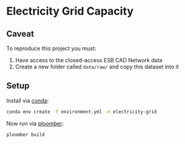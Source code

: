 # Electricity Grid Capacity

## Caveat

To reproduce this project you must:

1. Have access to the closed-access ESB CAD Network data
2. Create a new folder called `data/raw/` and copy this dataset into it

## Setup

Install via [conda](https://docs.conda.io/projects/conda/en/latest/user-guide/install/):
```bash
conda env create -f environment.yml -n electricity-grid
```

Now run via [ploomber](https://github.com/ploomber/ploomber):
```bash
ploomber build
```